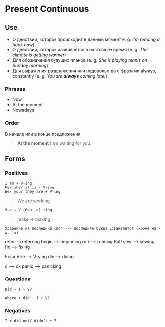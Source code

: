 # Present Continuous 

## Use
* О действии, которое происходит в данный момент e. g. *I'm reading a book now*)
* О действии, которое развивается в настоящее время (e. g. *The climate is getting warmer*)
* Для обозначения будущих планов (e. g. *She is playing tennis on Sunday morning*)
* Для выражения раздражения или недовольства с фразами always, constantly (e. g. *You are __always__ coming late!*)


### Phrases
* Now
* At the moment
* Nowadays

### Order
В начале или в конце предложения
> **At the moment** I am waiting for you.

## Forms

### Positives

    I am + V-ing
    He/ she/ it is + V-ing
    We/ you/ they are + V-ing
> We are working


    V-e → V (без -e) +ing
> make → making

    Ударение на последний слог --> последняя буква удваивается (кроме на -w, -x)
refer -->referring
begin --> beginning
run --> running
But! sew --> sewing, fix --> fixing

Если V-ie --> V-ying
die --> dying

c --> ck
panic --> panicking


### Questions
    Did + I + V?
> 

    Where + did + I + V?
> 

### Negatives
    I + did not/ didn’t + V
> 
